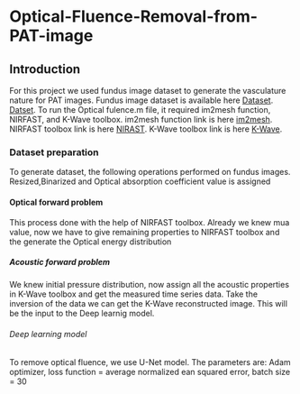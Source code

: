 # Optical-Fluence-Removal-from-PAT-image
## Introduction
For this project we used fundus image dataset to generate the vasculature nature for PAT images.
Fundus image dataset is available here [Dataset](https://www.kaggle.com/linchundan/fundusimage1000).
[Datset](https://www5.cs.fau.de/research/data/fundus-images/).
To run the Optical fulence.m file, it required im2mesh function, NIRFAST, and K-Wave toolbox.
im2mesh function link is here [im2mesh](https://in.mathworks.com/matlabcentral/fileexchange/71772-im2mesh-2d-image-to-triangular-meshes).
NIRFAST toolbox link is here [NIRAST](https://milab.host.dartmouth.edu/nirfast/).
K-Wave toolbox link is here [K-Wave](http://www.k-wave.org/).
### Dataset preparation
To generate dataset, the following operations performed on fundus images. Resized,Binarized and Optical absorption coefficient value is assigned
#### Optical forward problem
This process done with the help of NIRFAST toolbox. Already we knew mua value, now we have to give remaining properties to NIRFAST toolbox and the generate the Optical energy distribution
##### Acoustic forward problem
We knew initial pressure distribution, now assign all the acoustic properties in K-Wave toolbox and get the measured time series data.
Take the inversion of the data we can get the K-Wave reconstructed image. This will be the input to the Deep learnig model.
###### Deep learning model
To remove optical fluence, we use U-Net model. The parameters are: Adam optimizer, loss function = average normalized ean squared error, batch size = 30

